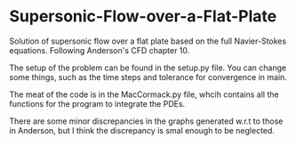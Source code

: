 # Supersonic-Flow-over-a-Flat-Plate
Solution of supersonic flow over a flat plate based on the full Navier-Stokes equations. Following Anderson's CFD chapter 10.

The setup of the problem can be found in the setup.py file. You can change some things, such as the time steps and tolerance
for convergence in main. 

The meat of the code is in the MacCormack.py file, whcih contains all the functions for the program to integrate the PDEs. 

There are some minor discrepancies in the graphs generated w.r.t to those in Anderson, but I think the discrepancy is smal enough to be neglected.